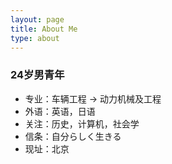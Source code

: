```yaml
---
layout: page
title: About Me
type: about
---
```


### 24岁男青年

* 专业：车辆工程 -> 动力机械及工程
* 外语：英语，日语
* 关注：历史，计算机，社会学
* 信条：自分らしく生きる
* 现址：北京
